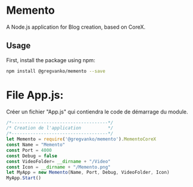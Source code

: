 # Memento
A Node.js application for Blog creation, based on CoreX.

## Usage
First, install the package using npm:
```bash
npm install @gregvanko/memento --save
```

# File App.js:
Créer un fichier "App.js" qui contiendra le code de démarrage du module.
```js
/*------------------------------------*/
/* Creation de l'application          */
/*------------------------------------*/
let Memento = require('@gregvanko/memento').MementoCoreX
const Name = "Memento"
const Port = 4000
const Debug = false
const VideoFolder= __dirname + "/Video"
const Icon = __dirname + "/Memento.png"
let MyApp = new Memento(Name, Port, Debug, VideoFolder, Icon)
MyApp.Start()
```